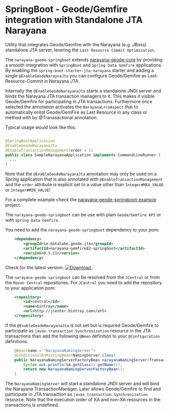 # SpringBoot - Geode/Gemfire integration with Standalone JTA Narayana

Utility that integrates Geode/Gemfire with the Narayana (e.g. JBoss) standalone JTA server, levering the 
`Last Resource Commit Optimization`. 

The `narayana-geode-springboot` extends [narayana-geode-core](../narayana-geode-core) by providing a smooth integration 
with `SpringBoot` and `Spring Data Gemfire` applications. By enabling  the `spring-boot-starter-jta-narayana` starter 
and adding a single `@EnableGeodeNaraynaJta` you can configure Geode/Gemfire as Last-Resource-Commit 
in Narayana JTA.

Internally the `@EnableGeodeNarayanaJta` starts a standalone JNDI server and binds the Narayana JTA 
transaction managers to it. This makes it visible Geode/Gemfire for participating in JTA transactions. Furthermore once 
selected the annotation activates the `NarayanaLrcoAspect` that to automatically enlist Geode/GemFire as Last Resource 
in any class or method with by @Tranasactional annotation. 

Typical usage would look like this:
```java

@SpringBootApplication
@EnableGeodeNarayanaJta
@EnableTransactionManagement(order = 1)
public class SampleNarayanaApplication implements CommandLineRunner { 
  ... 
}
```

Note that the `@EnableGeodeNarayanaJta` annotation may only be used on a Spring application that 
is also annotated with `@EnableTransactionManagement` and the `order` attribute is explicit set to a value other 
than `Integer#MAX_VALUE` or `Integer#MIN_VALUE`!

For a complete example check the [narayana-geode-springboot-example](../narayana-geode-springboot-example) project. 

The `narayana-geode-springboot` can be use with plain `Geode/Gemfire API`  or with `Spring Data Gemfire`.

You need to add the `narayana-geode-springboot` dependency to your pom:
```xml
    <dependency>
        <groupId>io.datalake.geode.jta</groupId>
        <artifactId>narayana-gemfire82-springboot</artifactId>
        <version>0.1.11</version>
    </dependency>
```
Check for the latest version: [ ![Download](https://api.bintray.com/packages/big-data/maven/narayana-jta-geode-support/images/download.svg) ](https://bintray.com/big-data/maven/narayana-jta-geode-support/_latestVersion).

The `narayana-geode-springboot` can be resolved from the `JCentral` or from the `Maven Central` repositories. For
 `JCentral` you need to add the repository to your application pom:
 
```xml
    <repository>
        <id>central</id>
        <name>bintray</name>
        <url>http://jcenter.bintray.com</url>
    </repository>
```
If the `@EnableGeodeNarayanaJta` is not set but is required Geode/Gemfire to participate as
`javax.transaction.Synchronization` resource in the JTA transactions than add the following `@Been` definition to your 
`@Configuration` definitions.

```java
    @Bean(name = "NarayanaNamingServer")
    @ConditionalOnMissingBean(NamingServer.class)
    public NarayanaNamingServerFactoryBean narayanaNamingServer(TransactionManager tm) {
        System.out.println(tm.getClass().getName());
        return new NarayanaNamingServerFactoryBean();
    }
```
The `NarayanaNamingServer` will start a standalone JNDI server and will bind the Narayana TransactionManager. Later 
allows Geode/Gemfire to find and participate in JTA transaction as `javax.transaction.Synchronization` resource.
Note that the execution order of XA and non-XA resources in the transactions is undefined.   
 
